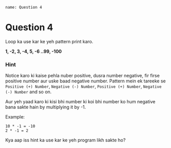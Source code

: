 ```ngMeta
name: Question 4
```

# Question 4

Loop ka use kar ke yeh pattern print karo.

**1, -2, 3, -4, 5, -6 ..99, -100**

### Hint

Notice karo ki kaise pehla nuber positive, dusra number negative, fir firse positive number aur uske baad negative number. Pattern mein ek tareeke se `Positive (+) Number`, `Negative (-) Number`, `Positive (+) Number`, `Negative (-) Number` and so on.

Aur yeh yaad karo ki kisi bhi number ki koi bhi number ko hum negative bana sakte hain by multiplying it by -1.

Example:

```
10 * -1 = -10
2 * -1 = 2
```

Kya aap iss hint ka use kar ke yeh program likh sakte ho?


